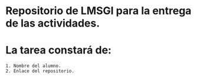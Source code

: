 # Repositorio de LMSGI para la entrega de las actividades.
# La tarea constará de:
    1. Nombre del alumno.
    2. Enlace del repositorio.
    
